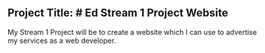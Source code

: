 <h2>Project Title: # Ed Stream 1 Project Website</h2>

My Stream 1 Project will be to create a website which I can use to advertise my services as a web developer.
